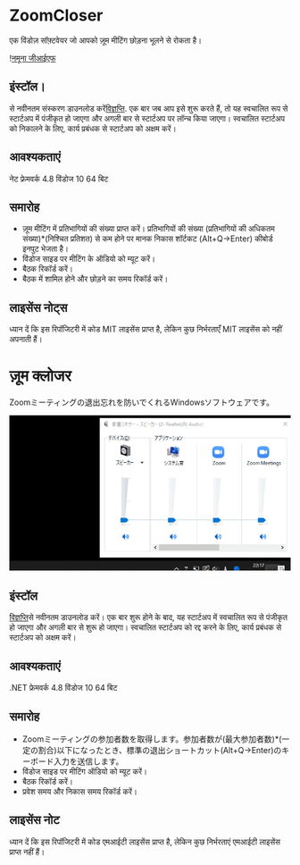 # ZoomCloser

एक विंडोज़ सॉफ़्टवेयर जो आपको ज़ूम मीटिंग छोड़ना भूलने से रोकता है।

\![नमूना जीआईएफ](https://github.com/34j/ZoomCloser/blob/master/ExampleFast.gif)

## इंस्टॉल।

से नवीनतम संस्करण डाउनलोड करें[विज्ञप्ति](https://github.com/34j/ZoomCloser/releases).
एक बार जब आप इसे शुरू करते हैं, तो यह स्वचालित रूप से स्टार्टअप में पंजीकृत हो जाएगा और अगली बार से स्टार्टअप पर लॉन्च किया जाएगा। स्वचालित स्टार्टअप को निकालने के लिए, कार्य प्रबंधक से स्टार्टअप को अक्षम करें।

## आवश्यकताएं

नेट फ्रेमवर्क 4.8
विंडोज 10 64 बिट

## समारोह

-   ज़ूम मीटिंग में प्रतिभागियों की संख्या प्राप्त करें। प्रतिभागियों की संख्या (प्रतिभागियों की अधिकतम संख्या)\*(निश्चित प्रतिशत) से कम होने पर मानक निकास शॉर्टकट (Alt+Q→Enter) कीबोर्ड इनपुट भेजता है।
-   विंडोज साइड पर मीटिंग के ऑडियो को म्यूट करें।
-   बैठक रिकॉर्ड करें।
-   बैठक में शामिल होने और छोड़ने का समय रिकॉर्ड करें।

## लाइसेंस नोट्स

ध्यान दें कि इस रिपॉजिटरी में कोड MIT लाइसेंस प्राप्त है, लेकिन कुछ निर्भरताएँ MIT लाइसेंस को नहीं अपनाती हैं।

# ज़ूम क्लोजर

Zoomミーティングの退出忘れを防いでくれるWindowsソフトウェアです。

![Sample Gif](https://github.com/34j/ZoomCloser/blob/master/ExampleFast.gif)

## इंस्टॉल

[विज्ञप्ति](https://github.com/34j/ZoomCloser/releases)से नवीनतम डाउनलोड करें।
एक बार शुरू होने के बाद, यह स्टार्टअप में स्वचालित रूप से पंजीकृत हो जाएगा और अगली बार से शुरू हो जाएगा। स्वचालित स्टार्टअप को रद्द करने के लिए, कार्य प्रबंधक से स्टार्टअप को अक्षम करें।

## आवश्यकताएं

.NET फ्रेमवर्क 4.8
विंडोज 10 64 बिट

## समारोह

-   Zoomミーティングの参加者数を取得します。参加者数が(最大参加者数)\*(一定の割合)以下になったとき、標準の退出ショートカット(Alt+Q→Enter)のキーボード入力を送信します。
-   विंडोज साइड पर मीटिंग ऑडियो को म्यूट करें।
-   बैठक रिकॉर्ड करें।
-   प्रवेश समय और निकास समय रिकॉर्ड करें।

## लाइसेंस नोट

ध्यान दें कि इस रिपॉजिटरी में कोड एमआईटी लाइसेंस प्राप्त है, लेकिन कुछ निर्भरताएं एमआईटी लाइसेंस प्राप्त नहीं हैं।
